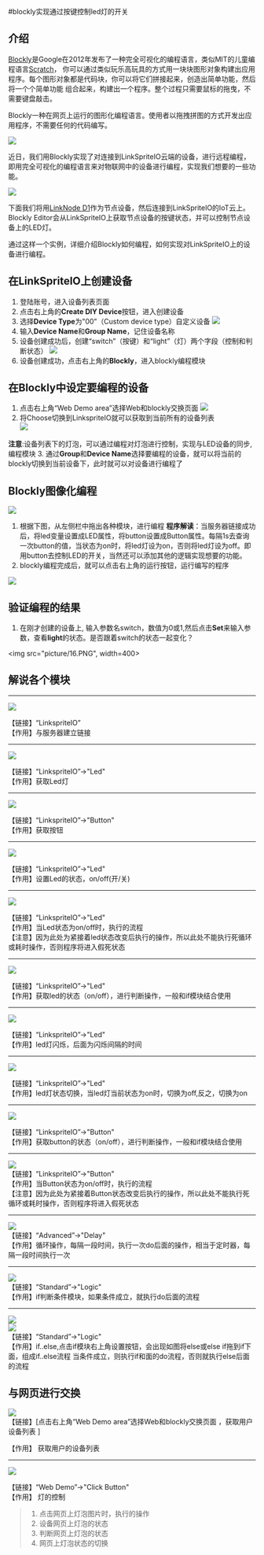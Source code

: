 #blockly实现通过按键控制led灯的开关

## 介绍
[Blockly](https://developers.google.com/blockly/)是Google在2012年发布了一种完全可视化的编程语言，类似MIT的儿童编程语言[Scratch](https://scratch.mit.edu/)， 你可以通过类似玩乐高玩具的方式用一块块图形对象构建出应用程序。每个图形对象都是代码块，你可以将它们拼接起来，创造出简单功能，然后将一个个简单功能 组合起来，构建出一个程序。整个过程只需要鼠标的拖曳，不需要键盘敲击。 

Blockly一种在网页上运行的图形化编程语言。使用者以拖拽拼图的方式开发出应用程序，不需要任何的代码编写。

![](./picture/blockly.png)

近日，我们用Blockly实现了对连接到LinkSpriteIO云端的设备，进行远程编程，即用完全可视化的编程语言来对物联网中的设备进行编程，实现我们想要的一些功能。

![](./picture/arch.png)

下面我们将用[LinkNode D1](http://www.linksprite.com/wiki/index.php5?title=LinkNode_D1)作为节点设备，然后连接到LinkSpriteIO的IoT云上。Blockly Editor会从LinkSpriteIO上获取节点设备的按键状态，并可以控制节点设备上的LED灯。

通过这样一个实例，详细介绍Blockly如何编程，如何实现对LinkSpriteIO上的设备进行编程。


## 在LinkSpriteIO上创建设备
1. 登陆账号，进入设备列表页面
2. 点击右上角的**Create DIY Device**按钮，进入创建设备
3. 选择**Device Type**为"00"（Custom device type）自定义设备
![](picture/15.PNG)
4. 输入**Device Name**和**Group Name**，记住设备名称
5. 设备创建成功后，创建“switch”（按键）和“light”（灯）两个字段（控制和判断状态）
![](picture/16.PNG)
6. 设备创建成功，点击右上角的**Blockly**，进入blockly编程模块


## 在Blockly中设定要编程的设备

1. 点击右上角“Web Demo area”选择Web和blockly交换页面 
 ![](picture/17.PNG)  
2. 将Choose切换到LinkspriteIO就可以获取到当前所有的设备列表  
 ![](picture/18.PNG)

 **注意**:设备列表下的灯泡，可以通过编程对灯泡进行控制，实现与LED设备的同步,编程模块
3. 通过**Group**和**Device Name**选择要编程的设备，就可以将当前的blockly切换到当前设备下，此时就可以对设备进行编程了  

## Blockly图像化编程
![](picture/0.PNG)

1. 根据下图，从左侧栏中拖出各种模块，进行编程
**程序解读**：当服务器链接成功后，将led变量设置成LED属性，将button设置成Button属性。每隔1s去查询一次button的值，当状态为on时，将led灯设为on，否则将led灯设为off。即用button去控制LED的开关，当然还可以添加其他的逻辑实现想要的功能。
2. blockly编程完成后，就可以点击右上角的运行按钮，运行编写的程序  
 
![](picture/19.PNG)  

## 验证编程的结果 
1. 在刚才创建的设备上, 输入参数名switch，数值为0或1,然后点击**Set**来输入参数，查看**light**的状态。是否跟着switch的状态一起变化？

<img src="picture/16.PNG", width=400>

## 解说各个模块  
----
![](picture/1.PNG)

【链接】“LinkspriteIO”  
【作用】与服务器建立链接  

---

![](picture/2.PNG)

【链接】“LinkspriteIO”->"Led"  
【作用】获取Led灯


-----

![](picture/3.PNG)

【链接】“LinkspriteIO”->"Button"  
【作用】获取按钮

-----


![](picture/4.PNG)

【链接】“LinkspriteIO”->"Led"  
【作用】设置Led的状态，on/off(开/关)

-----

![](picture/5.PNG)

【链接】“LinkspriteIO”->"Led"  
【作用】当Led状态为on/off时，执行的流程  
【注意】因为此处为紧接着led状态改变后执行的操作，所以此处不能执行死循环或耗时操作，否则程序将进入假死状态

---
![](picture/6.PNG)

【链接】“LinkspriteIO”->"Led"  
【作用】获取led的状态（on/off），进行判断操作，一般和if模块结合使用

---
![](picture/7.PNG)

【链接】“LinkspriteIO”->"Led"  
【作用】led灯闪烁，后面为闪烁间隔的时间

---
![](picture/8.PNG)

【链接】“LinkspriteIO”->"Led"  
【作用】led灯状态切换，当led灯当前状态为on时，切换为off,反之，切换为on

---
![](picture/9.PNG)

【链接】“LinkspriteIO”->"Button"  
【作用】获取button的状态（on/off），进行判断操作，一般和if模块结合使用

---

![](picture/10.PNG)  
【链接】“LinkspriteIO”->"Button"   
【作用】当Button状态为on/off时，执行的流程  
【注意】因为此处为紧接着Button状态改变后执行的操作，所以此处不能执行死循环或耗时操作，否则程序将进入假死状态

---

![](picture/11.PNG)  
【链接】“Advanced”->"Delay"   
【作用】循环操作，每隔一段时间，执行一次do后面的操作，相当于定时器，每隔一段时间执行一次  

---

![](picture/12.PNG)  
【链接】“Standard”->"Logic"   
【作用】if判断条件模块，如果条件成立，就执行do后面的流程

---
![](picture/13.PNG)  
![](picture/14.PNG)  
【链接】“Standard”->"Logic"   
【作用】if..else,点击if模块右上角设置按钮，会出现如图将else或else if拖到if下面，组成if..else流程
当条件成立，则执行if和面的do流程，否则就执行else后面的流程


## 与网页进行交换

![](picture/18.PNG)  
【链接】[点击右上角“Web Demo area”选择Web和blockly交换页面  ，获取用户设备列表 ]

【作用】 获取用户的设备列表  

---
![](picture/20.PNG)

【链接】“Web Demo”->"Click Button"   
【作用】  灯的控制
> 1. 点击网页上灯泡图片时，执行的操作  
> 2. 设备网页上灯泡的状态  
> 3. 判断网页上灯泡的状态  
> 4. 网页上灯泡状态的切换   

